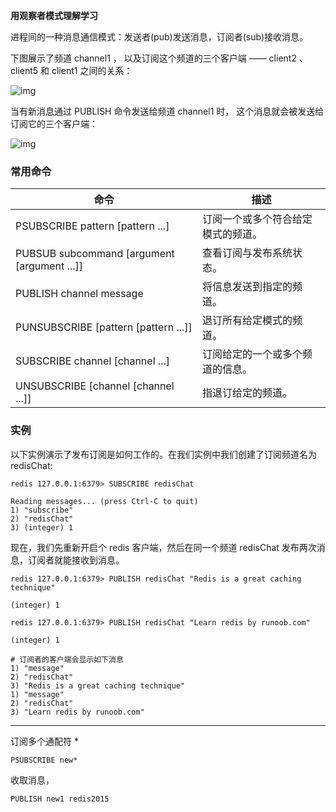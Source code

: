 **用观察者模式理解学习**

进程间的一种消息通信模式：发送者(pub)发送消息，订阅者(sub)接收消息。

下图展示了频道 channel1 ， 以及订阅这个频道的三个客户端 —— client2 、 client5 和 client1 之间的关系：

![img](https://gitee.com/jallenkwong/LearnRedis/raw/master/image/31.png)

当有新消息通过 PUBLISH 命令发送给频道 channel1 时， 这个消息就会被发送给订阅它的三个客户端：

![img](https://gitee.com/jallenkwong/LearnRedis/raw/master/image/32.png)

### 常用命令

| 命令                                        | 描述                               |
| ------------------------------------------- | ---------------------------------- |
| PSUBSCRIBE pattern [pattern ...]            | 订阅一个或多个符合给定模式的频道。 |
| PUBSUB subcommand [argument [argument ...]] | 查看订阅与发布系统状态。           |
| PUBLISH channel message                     | 将信息发送到指定的频道。           |
| PUNSUBSCRIBE [pattern [pattern ...]]        | 退订所有给定模式的频道。           |
| SUBSCRIBE channel [channel ...]             | 订阅给定的一个或多个频道的信息。   |
| UNSUBSCRIBE [channel [channel ...]]         | 指退订给定的频道。                 |

### 实例

以下实例演示了发布订阅是如何工作的。在我们实例中我们创建了订阅频道名为 redisChat:

```
redis 127.0.0.1:6379> SUBSCRIBE redisChat

Reading messages... (press Ctrl-C to quit)
1) "subscribe"
2) "redisChat"
3) (integer) 1
```

现在，我们先重新开启个 redis 客户端，然后在同一个频道 redisChat 发布两次消息，订阅者就能接收到消息。

```
redis 127.0.0.1:6379> PUBLISH redisChat "Redis is a great caching technique"

(integer) 1

redis 127.0.0.1:6379> PUBLISH redisChat "Learn redis by runoob.com"

(integer) 1

# 订阅者的客户端会显示如下消息
1) "message"
2) "redisChat"
3) "Redis is a great caching technique"
1) "message"
2) "redisChat"
3) "Learn redis by runoob.com"
```

------

订阅多个通配符 *

```
PSUBSCRIBE new*
```

收取消息，

```
PUBLISH new1 redis2015
```
